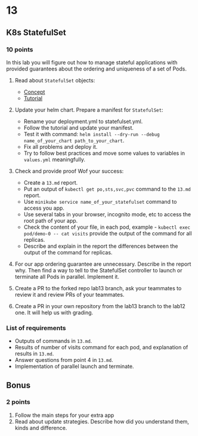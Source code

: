 # 13

## K8s StatefulSet

### 10 points

In this lab you will figure out how to manage stateful applications with provided guarantees about the ordering and uniqueness of a set of Pods.

1. Read about `StatefulSet` objects:
    * [Concept](https://kubernetes.io/docs/concepts/workloads/controllers/statefulset/)
    * [Tutorial](https://kubernetes.io/docs/tutorials/stateful-application/basic-stateful-set/)

2. Update your helm chart. Prepare a manifest for `StatefulSet`:

    * Rename your deployment.yml to statefulset.yml.
    * Follow the tutorial and update your manifest.
    * Test it with command: `helm install --dry-run --debug name_of_your_chart path_to_your_chart`.
    * Fix all problems and deploy it.
    * Try to follow best practices and move some values to variables in `values.yml` meaningfully.

3. Check and provide proof Wof your success:

    * Create a `13.md` report.
    * Put an output of `kubectl get po,sts,svc,pvc` command to the `13.md` report.
    * Use `minikube service name_of_your_statefulset` command to access you app.
    * Use several tabs in your browser, incognito mode, etc to access the root path of your app.
    * Check the content of your file, in each pod, example - `kubectl exec pod/demo-0 -- cat visits` provide the output of the command for all replicas.
    * Describe and explain in the report the differences between the output of the command for replicas.

4. For our app ordering guarantee are unnecessary. Describe in the report why. Then find a way to tell to
the StatefulSet controller to launch or terminate all Pods in parallel. Implement it.

5. Create a PR to the forked repo lab13 branch, ask your teammates to review it and review PRs of your teammates.

6. Create a PR in your own repository from the lab13 branch to the lab12 one. It will help us with grading.

### List of requirements

* Outputs of commands in `13.md`.
* Results of number of visits command for each pod, and explanation of results in `13.md`.
* Answer questions from point 4 in `13.md`.
* Implementation of parallel launch and terminate.

## Bonus

### 2 points

1. Follow the main steps for your extra app
2. Read about update strategies. Describe how did you understand them, kinds and difference.
